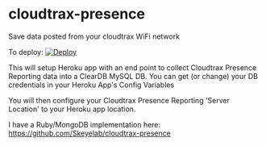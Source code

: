 # cloudtrax-presence
Save data posted from your cloudtrax WiFi network

To deploy:
[![Deploy](https://www.herokucdn.com/deploy/button.svg)](https://heroku.com/deploy)

This will setup Heroku app with an end point to collect Cloudtrax Presence Reporting data into a ClearDB MySQL DB.  You can get (or change) your DB credentials in your Heroku App's Config Variables

You will then configure your Cloudtrax Presence Reporting 'Server Location' to your Heroku app location.

I have a Ruby/MongoDB implementation here:
https://github.com/Skeyelab/cloudtrax-presence
